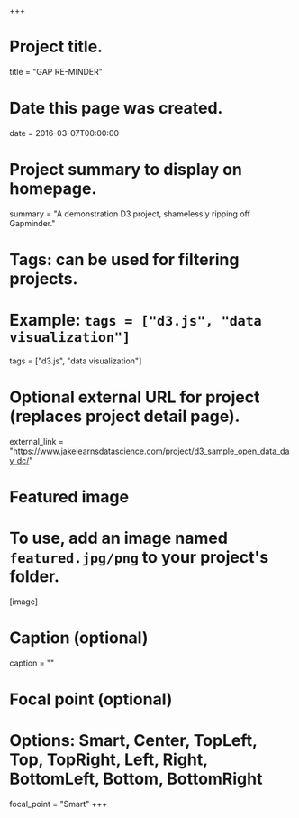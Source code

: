 +++
# Project title.
title = "GAP RE-MINDER"

# Date this page was created.
date = 2016-03-07T00:00:00

# Project summary to display on homepage.
summary = "A demonstration D3 project, shamelessly ripping off Gapminder."

# Tags: can be used for filtering projects.
# Example: `tags = ["d3.js", "data visualization"]`
tags = ["d3.js", "data visualization"]

# Optional external URL for project (replaces project detail page).
external_link = "https://www.jakelearnsdatascience.com/project/d3_sample_open_data_day_dc/"

# Featured image
# To use, add an image named `featured.jpg/png` to your project's folder. 
[image]
  # Caption (optional)
  caption = ""

  # Focal point (optional)
  # Options: Smart, Center, TopLeft, Top, TopRight, Left, Right, BottomLeft, Bottom, BottomRight
  focal_point = "Smart"
+++
